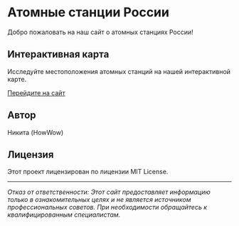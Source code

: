 # Атомные станции России

Добро пожаловать на наш сайт о атомных станциях России!

## Интерактивная карта

Исследуйте местоположения атомных станций на нашей интерактивной карте.

[Перейдите на сайт](https://howwow0.github.io/RussianNuclear-website/index.html)

## Автор
Никита (HowWow)

## Лицензия
Этот проект лицензирован по лицензии MIT License.

---
*Отказ от ответственности: Этот сайт предоставляет информацию только в ознакомительных целях и не является источником профессиональных советов. При необходимости обращайтесь к квалифицированным специалистам.*
